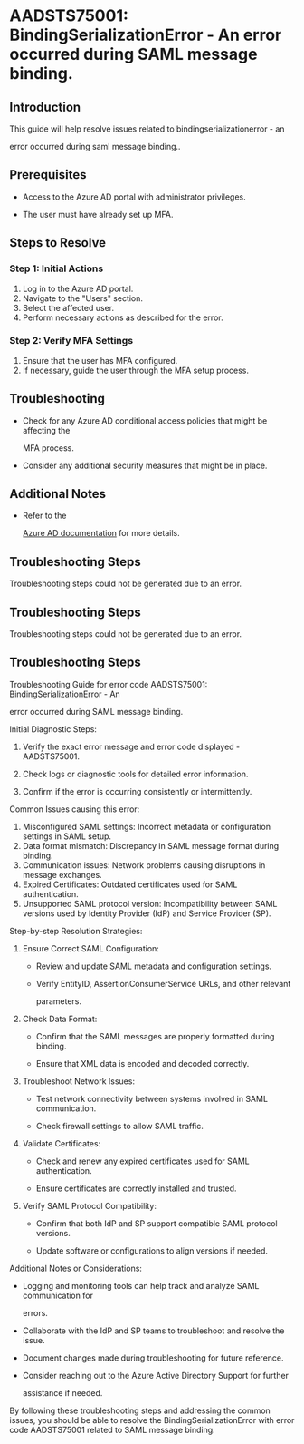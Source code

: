 
# AADSTS75001: BindingSerializationError - An error occurred during SAML message binding.


## Introduction

This guide will help resolve issues related to bindingserializationerror - an

error occurred during saml message binding..


## Prerequisites


* Access to the Azure AD portal with administrator privileges.

* The user must have already set up MFA.


## Steps to Resolve


### Step 1: Initial Actions

1. Log in to the Azure AD portal.
2. Navigate to the "Users" section.
3. Select the affected user.
4. Perform necessary actions as described for the error.


### Step 2: Verify MFA Settings

1. Ensure that the user has MFA configured.
2. If necessary, guide the user through the MFA setup process.


## Troubleshooting


* Check for any Azure AD conditional access policies that might be affecting the

  MFA process.

* Consider any additional security measures that might be in place.


## Additional Notes


* Refer to the

  [Azure AD 
documentation](https://learn.microsoft.com/en-us/azure/active-directory/)
  for more details.


## Troubleshooting Steps

Troubleshooting steps could not be generated due to an error.


## Troubleshooting Steps

Troubleshooting steps could not be generated due to an error.


## Troubleshooting Steps

Troubleshooting Guide for error code AADSTS75001: BindingSerializationError - An

error occurred during SAML message binding.

Initial Diagnostic Steps:

1. Verify the exact error message and error code displayed - AADSTS75001.

2. Check logs or diagnostic tools for detailed error information.
3. Confirm if the error is occurring consistently or intermittently.

Common Issues causing this error:

1. Misconfigured SAML settings: Incorrect metadata or configuration settings in
   SAML setup.
2. Data format mismatch: Discrepancy in SAML message format during binding.
3. Communication issues: Network problems causing disruptions in message
   exchanges.
4. Expired Certificates: Outdated certificates used for SAML authentication.
5. Unsupported SAML protocol version: Incompatibility between SAML versions used
   by Identity Provider (IdP) and Service Provider (SP).

Step-by-step Resolution Strategies:

1. Ensure Correct SAML Configuration:

   * Review and update SAML metadata and configuration settings.

   * Verify EntityID, AssertionConsumerService URLs, and other relevant

     parameters.

2. Check Data Format:

   * Confirm that the SAML messages are properly formatted during binding.

   * Ensure that XML data is encoded and decoded correctly.

3. Troubleshoot Network Issues:

   * Test network connectivity between systems involved in SAML communication.

   * Check firewall settings to allow SAML traffic.

4. Validate Certificates:

   * Check and renew any expired certificates used for SAML authentication.

   * Ensure certificates are correctly installed and trusted.

5. Verify SAML Protocol Compatibility:
   * Confirm that both IdP and SP support compatible SAML protocol versions.

   * Update software or configurations to align versions if needed.

Additional Notes or Considerations:


* Logging and monitoring tools can help track and analyze SAML communication for

  errors.

* Collaborate with the IdP and SP teams to troubleshoot and resolve the issue.

* Document changes made during troubleshooting for future reference.

* Consider reaching out to the Azure Active Directory Support for further

  assistance if needed.

By following these troubleshooting steps and addressing the common issues, you
should be able to resolve the BindingSerializationError with error code
AADSTS75001 related to SAML message binding.